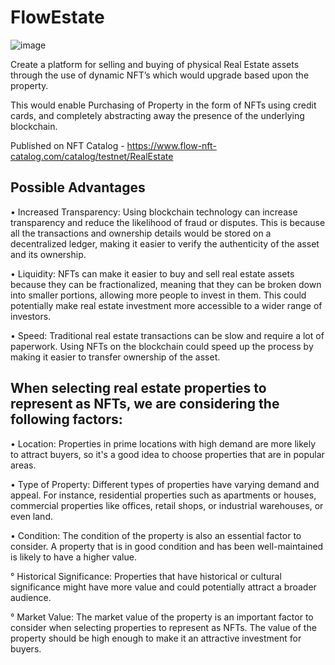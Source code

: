 # FlowEstate

![image](https://user-images.githubusercontent.com/95926324/221268137-b0d2e17e-610c-4ee6-8a9e-eebb498bd781.png)


Create a platform for selling and buying of physical Real Estate assets through the use of dynamic NFT’s which would upgrade based upon the property.

 This would enable Purchasing of Property in the form of NFTs using credit cards, and completely abstracting away the presence of the underlying blockchain.
 
 Published on NFT Catalog - https://www.flow-nft-catalog.com/catalog/testnet/RealEstate
 
 
## Possible Advantages 
 
• Increased Transparency: Using blockchain technology can increase transparency and reduce the likelihood of fraud or disputes. This is because all the transactions and ownership details would be stored on a decentralized ledger, making it easier to verify the authenticity of the asset and its ownership.

• Liquidity: NFTs can make it easier to buy and sell real estate assets because they can be fractionalized, meaning that they can be broken down into smaller portions, allowing more people to invest in them. This could potentially make real estate investment more accessible to a wider range of investors.

• Speed: Traditional real estate transactions can be slow and require a lot of paperwork. Using NFTs on the blockchain could speed up the process by making it easier to transfer ownership of the asset.

## When selecting real estate properties to represent as NFTs, we are considering the following factors:

• Location: Properties in prime locations with high demand are more likely to attract buyers, so it's a good idea to choose properties that are in popular areas.

• Type of Property: Different types of properties have varying demand and appeal. For instance, residential properties such as apartments or houses, commercial properties like offices, retail shops, or industrial warehouses, or even land.

• Condition: The condition of the property is also an essential factor to consider. A property that is in good condition and has been well-maintained is likely to have a higher value.

° Historical Significance: Properties that have historical or cultural significance might have more value and could potentially attract a broader audience.

° Market Value: The market value of the property is an important factor to consider when selecting properties to represent as NFTs. The value of the property should be high enough to make it an attractive investment for buyers.
